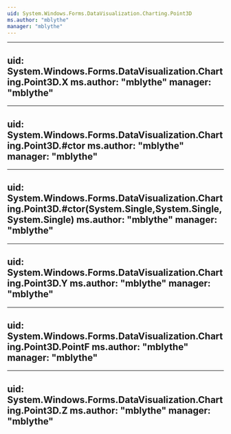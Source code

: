 ```yaml
---
uid: System.Windows.Forms.DataVisualization.Charting.Point3D
ms.author: "mblythe"
manager: "mblythe"
---
```


---
uid: System.Windows.Forms.DataVisualization.Charting.Point3D.X
ms.author: "mblythe"
manager: "mblythe"
---

---
uid: System.Windows.Forms.DataVisualization.Charting.Point3D.#ctor
ms.author: "mblythe"
manager: "mblythe"
---

---
uid: System.Windows.Forms.DataVisualization.Charting.Point3D.#ctor(System.Single,System.Single,System.Single)
ms.author: "mblythe"
manager: "mblythe"
---

---
uid: System.Windows.Forms.DataVisualization.Charting.Point3D.Y
ms.author: "mblythe"
manager: "mblythe"
---

---
uid: System.Windows.Forms.DataVisualization.Charting.Point3D.PointF
ms.author: "mblythe"
manager: "mblythe"
---

---
uid: System.Windows.Forms.DataVisualization.Charting.Point3D.Z
ms.author: "mblythe"
manager: "mblythe"
---
